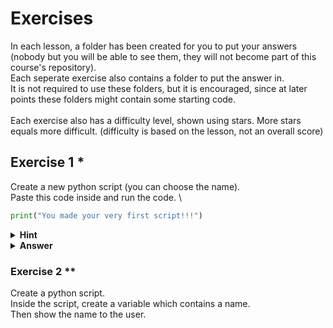 # Exercises

In each lesson, a folder has been created for you to put your answers (nobody but you will be able to see them, they will not become part of this course's repository). \
Each seperate exercise also contains a folder to put the answer in. \
It is not required to use these folders, but it is encouraged, since at later points these folders might contain some starting code. \
\
Each exercise also has a difficulty level, shown using stars. More stars equals more difficult. (difficulty is based on the lesson, not an overall score)

## Exercise 1 *

Create a new python script (you can choose the name). \
Paste this code inside and run the code. \
```python
print("You made your very first script!!!")
```

<details><summary><b>Hint</b></summary>

Make sure you are in the correct directory. \
Use `cd <directory>` to move to a directory. \
You can sue `cd ..` to go one directory up.

</details>

<details><summary><b>Answer</b></summary>

Make sure you are in the correct directory (see hint). \
Run `python <your script name>.py`.

</details>

### Exercise 2 **

Create a python script. \
Inside the script, create a variable which contains a name. \
Then show the name to the user. 

